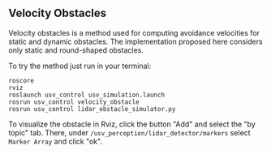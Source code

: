 ## Velocity Obstacles

Velocity obstacles is a method used for computing avoidance velocities for static and dynamic obstacles.
The implementation proposed here considers only static and round-shaped obstacles.

To try the method just run in your terminal:

```
roscore
rviz
roslaunch usv_control usv_simulation.launch
rosrun usv_control velocity_obstacle
rosrun usv_control lidar_obstacle_simulator.py
```

To visualize the obstacle in Rviz, click the button "Add" and select the "by topic" tab. There, under `/usv_perception/lidar_detector/markers`
select `Marker Array` and click "ok".
